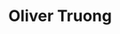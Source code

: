 

<!DOCTYPE html>
<html>
<body>
    
    
    
<head>  <link href = "style.css" type = "text/css" rel = "stylesheet"></head>  
    
<h1> Oliver Truong </h1>

    
 <p>
    
    
    
 <p>


    
    
    
</body>   
<html>
